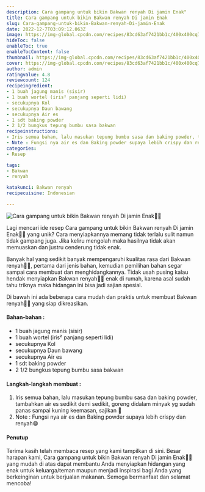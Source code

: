 ```yaml
---
description: Cara gampang untuk bikin Bakwan renyah Di jamin Enak"
title: Cara gampang untuk bikin Bakwan renyah Di jamin Enak
slug: Cara-gampang-untuk-bikin-Bakwan-renyah-Di-jamin-Enak
date: 2022-12-7T03:09:12.063Z
image: https://img-global.cpcdn.com/recipes/83cd63af7421bb1c/400x400cq70/photo.jpg
hideToc: false
enableToc: true
enableTocContent: false
thumbnail: https://img-global.cpcdn.com/recipes/83cd63af7421bb1c/400x400cq70/photo.jpg
cover: https://img-global.cpcdn.com/recipes/83cd63af7421bb1c/400x400cq70/photo.jpg
author: admin
ratingvalue: 4.8
reviewcount: 124
recipeingredient:
- 1 buah jagung manis (sisir)
- 1 buah wortel (iris² panjang seperti lidi)
- secukupnya Kol
- secukupnya Daun bawang
- secukupnya Air es
- 1 sdt baking powder
- 2 1/2 bungkus tepung bumbu sasa bakwan
recipeinstructions:
- Iris semua bahan, lalu masukan tepung bumbu sasa dan baking powder, tambahkan air es sedikit demi sedikit, goreng didalam minyak yg sudah panas sampai kuning keemasan, sajikan 🥰
- Note : Fungsi nya air es dan Baking powder supaya lebih crispy dan renyah😁
categories:
- Resep

tags:
- Bakwan
- renyah

katakunci: Bakwan renyah
recipecuisine: Indonesian

---
```


![Cara gampang untuk bikin Bakwan renyah Di jamin Enak👩‍🍳](https://img-global.cpcdn.com/recipes/83cd63af7421bb1c/400x400cq70/photo.jpg)

Lagi mencari ide resep Cara gampang untuk bikin Bakwan renyah Di jamin Enak👩‍🍳 yang unik? Cara menyiapkannya memang tidak terlalu sulit namun tidak gampang juga. Jika keliru mengolah maka hasilnya tidak akan memuaskan dan justru cenderung tidak enak.

Banyak hal yang sedikit banyak mempengaruhi kualitas rasa dari Bakwan renyah👩‍🍳, pertama dari jenis bahan, kemudian pemilihan bahan segar sampai cara membuat dan menghidangkannya. Tidak usah pusing kalau hendak menyiapkan Bakwan renyah👩‍🍳 enak di rumah, karena asal sudah tahu triknya maka hidangan ini bisa jadi sajian spesial.

Di bawah ini ada beberapa cara mudah dan praktis untuk membuat Bakwan renyah👩‍🍳 yang siap dikreasikan.

<!--inarticleads1-->

#### Bahan-bahan :

- 1 buah jagung manis (sisir)
- 1 buah wortel (iris² panjang seperti lidi)
- secukupnya Kol
- secukupnya Daun bawang
- secukupnya Air es
- 1 sdt baking powder
- 2 1/2 bungkus tepung bumbu sasa bakwan

<!--inarticleads2-->

#### Langkah-langkah membuat :

1. Iris semua bahan, lalu masukan tepung bumbu sasa dan baking powder, tambahkan air es sedikit demi sedikit, goreng didalam minyak yg sudah panas sampai kuning keemasan, sajikan 🥰
1. Note : Fungsi nya air es dan Baking powder supaya lebih crispy dan renyah😁

#### Penutup

Terima kasih telah membaca resep yang kami tampilkan di sini. Besar harapan kami, Cara gampang untuk bikin Bakwan renyah Di jamin Enak👩‍🍳 yang mudah di atas dapat membantu Anda menyiapkan hidangan yang enak untuk keluarga/teman maupun menjadi inspirasi bagi Anda yang berkeinginan untuk berjualan makanan. Semoga bermanfaat dan selamat mencoba!